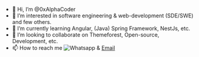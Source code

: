 - 👋 Hi, I’m @0xAlphaCoder
- 👀 I’m interested in software engineering & web-development (SDE/SWE) and few others.
- 🌱 I’m currently learning Angular, (Java) Spring Framework, NestJs, etc.
- 💞️ I’m looking to collaborate on Themeforest, Open-source, Development, etc.
- 📫 How to reach me ![Whatsapp](whatsapp://wa.me/8801311052448) & [Email](mailto:iosmahabub@gmail.com)

<!---
0xAlphaCoder/0xAlphaCoder is a ✨ special ✨ repository because its `README.md` (this file) appears on your GitHub profile.
You can click the Preview link to take a look at your changes.
--->
